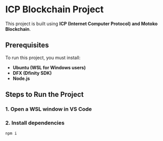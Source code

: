 # ICP Blockchain Project

This project is built using **ICP (Internet Computer Protocol) and Motoko Blockchain**.

## Prerequisites

To run this project, you must install:

- **Ubuntu (WSL for Windows users)**
- **DFX (Dfinity SDK)**
- **Node.js**

## Steps to Run the Project

### 1. Open a WSL window in VS Code
### 2. Install dependencies
```sh
npm i
